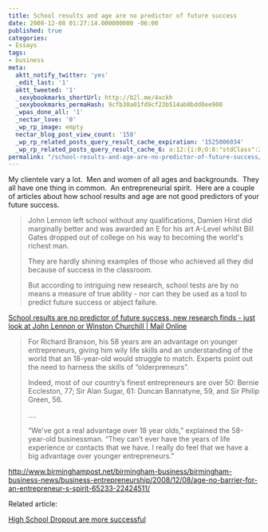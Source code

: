 ```yaml
---
title: School results and age are no predictor of future success
date: 2008-12-08 01:27:14.000000000 -06:00
published: true
categories:
- Essays
tags:
- business
meta:
  aktt_notify_twitter: 'yes'
  _edit_last: '1'
  aktt_tweeted: '1'
  _sexybookmarks_shortUrl: http://b2l.me/4xckh
  _sexybookmarks_permaHash: 9cfb30a01fd9cf23b514ab0bdd0ee900
  _wpas_done_all: '1'
  _nectar_love: '0'
  _wp_rp_image: empty
  nectar_blog_post_view_count: '158'
  _wp_rp_related_posts_query_result_cache_expiration: '1525006034'
  _wp_rp_related_posts_query_result_cache_6: a:12:{i:0;O:8:"stdClass":2:{s:7:"post_id";s:3:"360";s:5:"score";s:18:"26.575125855850626";}i:1;O:8:"stdClass":2:{s:7:"post_id";s:3:"225";s:5:"score";s:17:"26.29404759638733";}i:2;O:8:"stdClass":2:{s:7:"post_id";s:4:"1145";s:5:"score";s:18:"22.375404486534272";}i:3;O:8:"stdClass":2:{s:7:"post_id";s:4:"1176";s:5:"score";s:18:"22.314877171223895";}i:4;O:8:"stdClass":2:{s:7:"post_id";s:3:"731";s:5:"score";s:17:"22.16666122691645";}i:5;O:8:"stdClass":2:{s:7:"post_id";s:3:"110";s:5:"score";s:18:"21.899598441700924";}i:6;O:8:"stdClass":2:{s:7:"post_id";s:3:"317";s:5:"score";s:17:"21.77834919802895";}i:7;O:8:"stdClass":2:{s:7:"post_id";s:3:"382";s:5:"score";s:17:"19.77963767894349";}i:8;O:8:"stdClass":2:{s:7:"post_id";s:4:"1199";s:5:"score";s:18:"18.705880181193372";}i:9;O:8:"stdClass":2:{s:7:"post_id";s:4:"1117";s:5:"score";s:18:"18.705880181193372";}i:10;O:8:"stdClass":2:{s:7:"post_id";s:3:"158";s:5:"score";s:18:"18.705880181193372";}i:11;O:8:"stdClass":2:{s:7:"post_id";s:4:"1309";s:5:"score";s:18:"16.632625872549763";}}
permalink: "/school-results-and-age-are-no-predictor-of-future-success/"
---
```

My clientele vary a lot.  Men and women of all ages and backgrounds.  They all have one thing in common.  An entrepreneurial spirit.  Here are a couple of articles about how school results and age are not good predictors of your future success.
<blockquote><p>John Lennon left school without any qualifications, Damien Hirst did marginally better and was awarded an E for his art A-Level whilst Bill Gates dropped out of college on his way to becoming the world's richest man.

They are hardly shining examples of those who achieved all they did because of success in the classroom.

But according to intriguing new research, school tests are by no means a measure of true ability - nor can they be used as a tool to predict future success or abject failure.</blockquote>
<p><a href="http://www.dailymail.co.uk/news/article-1092684/School-results-predictor-future-success-new-research-finds--just-look-John-Lennon-Winston-Churchill-Sir-Richard.html" rel="nofollow">School results are no predictor of future success, new research finds - just look at John Lennon or Winston Churchill | Mail Online</a></p>
<blockquote><p>For Richard Branson, his 58 years are an advantage on younger entrepreneurs, giving him wily life skills and an understanding of the world that an 18-year-old would struggle to match. Experts point out the need to harness the skills of “olderpreneurs”.

Indeed, most of our country’s finest entrepreneurs are over 50: Bernie Eccleston, 77; Sir Alan Sugar, 61: Duncan Bannatyne, 59, and Sir Philip Green, 56.

....

“We’ve got a real advantage over 18 year olds,” explained the 58-year-old businessman. “They can’t ever have the years of life experience or contacts that we have. I really do feel that we have a big advantage over younger entrepreneurs.”</p></blockquote>
<p><a href="http://www.birminghampost.net/birmingham-business/birmingham-business-news/business-entrepreneurship/2008/12/08/age-no-barrier-for-an-entrepreneur-s-spirit-65233-22424511/  " rel="nofollow">http://www.birminghampost.net/birmingham-business/birmingham-business-news/business-entrepreneurship/2008/12/08/age-no-barrier-for-an-entrepreneur-s-spirit-65233-22424511/</a>

Related article:

<a href="https://christopher-sherrod.blisslifepress.com/high-school-dropouts-are-more-successful/" rel="nofollow">High School Dropout are more successful</a></p>

